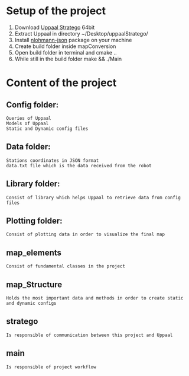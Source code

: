 # Setup of the project
1. Download [Uppaal Stratego](https://people.cs.aau.dk/~marius/stratego/download.html) 64bit 
2. Extract Uppaal in directory ~/Desktop/uppaalStratego/
3. Install [nlohmann-json](https://github.com/nlohmann/json) package on your machine
4. Create build folder inside mapConversion
5. Open build folder in terminal and cmake ..
6. While still in the build folder make && ./Main

# Content of the project
## Config folder:
    Queries of Uppaal
    Models of Uppaal
    Static and Dynamic config files
## Data folder:
    Stations coordinates in JSON format
    data.txt file which is the data received from the robot
## Library folder:
    Consist of library which helps Uppaal to retrieve data from config files
## Plotting folder:
    Consist of plotting data in order to visualize the final map

## map_elements 
    Consist of fundamental classes in the project
## map_Structure
    Holds the most important data and methods in order to create static and dynamic configs
## stratego
    Is responsible of communication between this project and Uppaal
## main 
    Is responsible of project workflow

